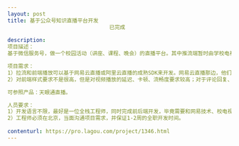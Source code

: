 ```yaml
---                
layout: post       
title: 基于公众号知识直播平台开发
                                已完成
           
description: 
项目描述：
基于微信服务号，做一个校园活动（讲座、课程、晚会）的直播平台。其中推流端暂时由学校电视台负责提供，我们目前只需要做拉流和前端播放，以及用户的评论、点赞、收藏、转发等互动部分。

项目需求：
1）拉流和前端播放可以基于网易云直播或阿里云直播的成熟SDK来开发。网易云直播那边，他们提供的sdk非常丰富，demo源码都有，而且他们的技术提供7*24小时全程技术支持，按网易那边的说法，只要有过开发经验（不需要有直播开发经验），一般一周就可以调通；
2）对前端样式要求不是很高，但是对视频播放的延迟、卡顿、流畅度要求较高；对于评论回复、点赞的流畅度要求很高。

可参照产品：天眼通直播。

人员要求：
1）开发语言不限，最好是一位全栈工程师，同时完成前后端开发，毕竟需要和网易技术、校电视台沟通，人数太多不便于沟通。如果没有全栈，一位前端和一位后端也可以。
2）工程师必须在北京，当面沟通项目需求，并保证1-2周的全职开发时间。
     
contenturl: https://pro.lagou.com/project/1346.html      
---                 
```

